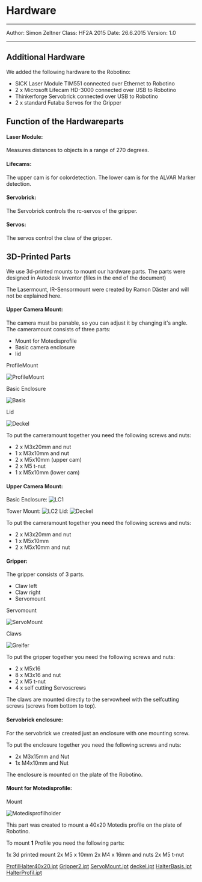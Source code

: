 #  Hardware

--------------------
Author: Simon Zeltner
Class: HF2A 2015
Date: 26.6.2015
Version: 1.0  

----------------------------
  
##  Additional Hardware

We added the following hardware to the Robotino:

 - SICK Laser Module TIM551 connected over Ethernet to Robotino
 - 2 x Microsoft Lifecam HD-3000 connected over USB to Robotino
 - Thinkerforge Servobrick connected over USB to Robotino
 - 2 x standard Futaba Servos for the Gripper
  
##  Function of the Hardwareparts  
  
####  Laser Module:

Measures distances to objects in a range of 270 degrees.  

####  Lifecams:

The upper cam is for colordetection.
The lower cam is for the ALVAR Marker detection.  
  
####  Servobrick:  

The Servobrick controls the rc-servos of the gripper.  
  
####  Servos:

The servos control the claw of the gripper.  

  
## 3D-Printed Parts

We use 3d-printed mounts to mount our hardware parts.
The parts were designed in Autodesk Inventor (files in the end of the document)

The Lasermount, IR-Sensormount were created by Ramon Däster and will not be explained here.  
  
#### Upper Camera Mount:

The camera must be panable, so you can adjust it by changing it's angle.
The cameramount consists of three parts:

 - Mount for Motedisprofile
 - Basic camera enclosure
 - lid

ProfileMount  

![ProfileMount](https://gitlab.com/solidus/hefei/uploads/605d2e1090f02146894b0ae2c19ac85a/Halter_Profil.JPG)

Basic Enclosure

![Basis](https://gitlab.com/solidus/hefei/uploads/5ea8f5e716b9c9addf538f93b10cd399/Basis.JPG)

Lid  

![Deckel](https://gitlab.com/solidus/hefei/uploads/9f7c34f9d451a76d3b105c33e543b57a/Deckel.JPG)


 
 To put the cameramount together you need the following screws and nuts:
 
 - 2 x M3x20mm and nut
 -  1 x M3x10mm and nut
 - 2 x M5x10mm (upper cam)
 - 2 x M5 t-nut
 - 1 x M5x10mm (lower cam)  


#### Upper Camera Mount:

Basic Enclosure:
![LC1](https://gitlab.com/solidus/hefei/uploads/b89834202b78091e5a55a542cb811bcc/LC1.JPG)

Tower Mount:
![LC2](https://gitlab.com/solidus/hefei/uploads/1a6d4d0bc4b17341f442aa4e62d5fe32/LC2.JPG)
Lid:
![Deckel](https://gitlab.com/solidus/hefei/uploads/9f7c34f9d451a76d3b105c33e543b57a/Deckel.JPG)
  

 
 To put the cameramount together you need the following screws and nuts:
 
 - 2 x M3x20mm and nut
 - 1 x M5x10mm 
 - 2 x M5x10mm and nut


####  Gripper:

The gripper consists of 3 parts.

 - Claw left
 - Claw right
 - Servomount

Servomount

![ServoMount](https://gitlab.com/solidus/hefei/uploads/fa661fab4e33e4800dafb5557062b2d1/ServoMount.JPG)


Claws

![Greifer](https://gitlab.com/solidus/hefei/uploads/cb877748f87ae5cf54f5c071b23b8c46/Greifer.JPG)


To put the gripper together you need the following screws and nuts:

 - 2 x M5x16
 - 8 x M3x16 and nut
 - 2 x M5 t-nut
 - 4 x self cutting Servoscrews


The claws are mounted directly to the servowheel with the selfcutting screws (screws from bottom to top).    


  
####  Servobrick enclosure:

For the servobrick we created just an enclosure with one mounting screw.


To put the enclosure together you need the following screws and nuts:

 - 2x M3x15mm and Nut
 - 1x M4x10mm and Nut
 

The enclosure is mounted on the plate of the Robotino.  

  
####  Mount for Motedisprofile:

Mount

![Motedisprofilholder](https://gitlab.com/solidus/hefei/uploads/0e3ffb524fd94cf9e4883fc5f7e70224/Motedisprofilholder.JPG)

This part was created to mount a 40x20 Motedis profile on the plate of Robotino.

To mount **1** Profile you need the following parts:

1x 3d printed mount
2x M5 x 10mm 
2x M4 x 16mm and nuts
2x M5 t-nut


[ProfilHalter40x20.ipt](https://gitlab.com/solidus/hefei/uploads/5d1a57199a21b30931de73247bcd127e/ProfilHalter40x20.ipt)
[Gripper2.ipt](https://gitlab.com/solidus/hefei/uploads/7522f1326cae10d3a1e65cfb1839ab1f/Gripper2.ipt)
[ServoMount.ipt](https://gitlab.com/solidus/hefei/uploads/bf7343178af6ca9608e27aaf3118b46f/ServoMount.ipt)
[deckel.ipt](https://gitlab.com/solidus/hefei/uploads/4c881a0af4097c9101a96d7789042450/deckel.ipt)
[HalterBasis.ipt](https://gitlab.com/solidus/hefei/uploads/4b35c822a5f103abc0797939a98e3c78/HalterBasis.ipt)
[HalterProfil.ipt](https://gitlab.com/solidus/hefei/uploads/16f549ad7393cfdb01d48a312f9fed04/HalterProfil.ipt)

